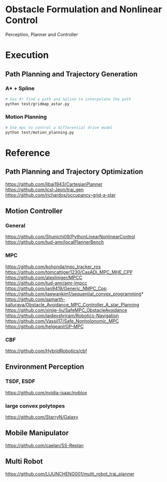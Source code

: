 # Obstacle Formulation and Nonlinear Control
Perception, Planner and Controller

# Execution

## Path Planning and Trajectory Generation

### A* + Spline
```bash
# Use A* find a path and Spline to interpolate the path
python test/gridmap_astar.py
```

### Motion Planning
```bash
# Use mpc to control a differential drive model
python test/motion_planning.py
```


# Reference

## Path Planning and Trajectory Optimization
https://github.com/libai1943/CartesianPlanner  
https://github.com/icsl-Jeon/traj_gen  
https://github.com/richardos/occupancy-grid-a-star  


## Motion Controller

### General
https://github.com/Shunichi09/PythonLinearNonlinearControl  
https://github.com/tud-amr/localPlannerBench 
### MPC
https://github.com/kohonda/mpc_tracker_ros  
https://github.com/tomcattiger1230/CasADi_MPC_MHE_CPP  
https://github.com/alexliniger/MPCC  
https://github.com/tud-amr/amr-lmpcc  
https://github.com/jan9419/Generic_NMPC_Cpp  
https://github.com/taewankim1/sequential_convex_programming*  
https://github.com/samarth-kalluraya/Obstacle_Avoidance_MPC_Controller_A_star_Planning  
https://github.com/xinjie-liu/SafeMPC_ObstacleAvoidance  
https://github.com/jaidevshriram/Robotics-Navigation  
https://github.com/Vassil17/Safe_Nonholonomic_MPC  
https://github.com/helgeanl/GP-MPC  


### CBF
https://github.com/HybridRobotics/cbf  

## Environment Perception

### TSDF, ESDF  
https://github.com/nvidia-isaac/nvblox  
### large convex polytopes  
https://github.com/StarryN/Galaxy  

## Mobile Manipulator
https://github.com/caelan/SS-Replan 

## Multi Robot
https://github.com/LIJUNCHENG001/multi_robot_traj_planner

